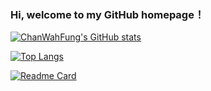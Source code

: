 ### Hi, welcome to my GitHub homepage！

<!--
**ChanWahFung/ChanWahFUng** is a ✨ _special_ ✨ repository because its `README.md` (this file) appears on your GitHub profile.

Here are some ideas to get you started:

- 🔭 I’m currently working on ...
- 🌱 I’m currently learning ...
- 👯 I’m looking to collaborate on ...
- 🤔 I’m looking for help with ...
- 💬 Ask me about ...
- 📫 How to reach me: ...
- 😄 Pronouns: ...
- ⚡ Fun fact: ...
-->
[![ChanWahFung's GitHub stats](https://github-readme-stats.vercel.app/api?username=ChanWahFung&show_icons=true&include_all_commits=ture&hide=contribs,prs)](https://github.com/ChanWahFung/github-readme-stats)

[![Top Langs](https://github-readme-stats.vercel.app/api/top-langs/?username=ChanWahFung)](https://github.com/ChanWahFung/github-readme-stats)

[![Readme Card](https://github-readme-stats.vercel.app/api/pin/?username=ChanWahFung&repo=nuxt-juejin-project&show_owner=true)](https://github.com/ChanWahFung/github-readme-stats)
